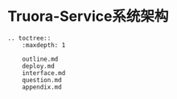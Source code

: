 # Truora-Service系统架构

```eval_rst
.. toctree::
    :maxdepth: 1

    outline.md
    deploy.md
    interface.md
    question.md
    appendix.md
```